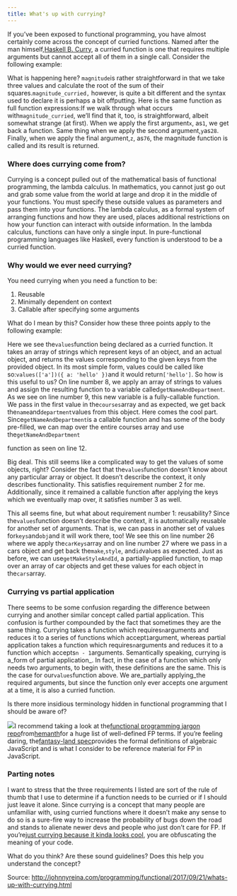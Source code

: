 ```yaml
---
title: What's up with currying? 
---
```


If you’ve been exposed to functional programming, you have almost certainly come across the concept of curried functions. Named after the man himself,[Haskell B. Curry](https://en.wikipedia.org/wiki/Haskell_Curry), a curried function is one that requires multiple arguments but cannot accept all of them in a single call. Consider the following example:

What is happening here? `magnitude`is rather straightforward in that we take three values and calculate the root of the sum of their squares.`magnitude_curried,` however, is quite a bit different and the syntax used to declare it is perhaps a bit offputting. Here is the same function as full function expressions:If we walk through what occurs with`magnitude_curried`, we’ll find that it, too, is straightforward, albeit somewhat strange \(at first\). When we apply the first argument`x`, as`1`, we get back a function. Same thing when we apply the second argument,`y`as`28`. Finally, when we apply the final argument,`z`, as`76`, the magnitude function is called and its result is returned.

### Where does currying come from?

Currying is a concept pulled out of the mathematical basis of functional programming, the lambda calculus. In mathematics, you cannot just go out and grab some value from the world at large and drop it in the middle of your functions. You must specify these outside values as parameters and pass them into your functions. The lambda calculus, as a formal system of arranging functions and how they are used, places additional restrictions on how your function can interact with outside information. In the lambda calculus, functions can have only a single input. In pure-functional programming languages like Haskell, every function is understood to be a curried function.

### Why would we ever need currying?

You need currying when you need a function to be:

1. Reusable
2. Minimally dependent on context
3. Callable after specifying some arguments

What do I mean by this? Consider how these three points apply to the following example:

Here we see the`values`function being declared as a curried function. It takes an array of strings which represent keys of an object, and an actual object, and returns the values corresponding to the given keys from the provided object. In its most simple form, values could be called like so:`values(['a'])({ a: 'hello' })`and it would return`['hello']`. So how is this useful to us? On line number 8, we apply an array of strings to values and assign the resulting function to a variable called`getNameAndDepartment`. As we see on line number 9, this new variable is a fully-callable function. We pass in the first value in the`courses`array and as expected, we get back the`name`and`department`values from this object. Here comes the cool part. Since`getNameAndDepartment`is a callable function and has some of the body pre-filled, we can map over the entire courses array and use the`getNameAndDepartment`

function as seen on line 12.

Big deal. This still seems like a complicated way to get the values of some objects, right? Consider the fact that the`values`function doesn’t know about any particular array or object. It doesn’t describe the context, it only describes functionality. This satisfies requirement number 2 for me. Additionally, since it remained a callable function after applying the keys which we eventually map over, it satisfies number 3 as well.

This all seems fine, but what about requirement number 1: reusability? Since the`values`function doesn’t describe the context, it is automatically reusable for another set of arguments. That is, we can pass in another set of values for`keys`and`obj`and it will work there, too! We see this on line number 26 where we apply the`carKeys`array and on line number 27 where we pass in a cars object and get back the`make`,`style`, and`id`values as expected. Just as before, we can use`getMakeStyleAndId`, a partially-applied function, to map over an array of car objects and get these values for each object in the`cars`array.

### Currying vs partial application

There seems to be some confusion regarding the difference between currying and another similar concept called partial application. This confusion is further compounded by the fact that sometimes they are the same thing. Currying takes a function which requires`n`arguments and reduces it to a series of functions which accept`1`argument, whereas partial application takes a function which requires`n`arguments and reduces it to a function which accepts`n - 1`arguments. Semantically speaking, currying is a_form of partial application_. In fact, in the case of a function which only needs two arguments, to begin with, these definitions are the same. This is the case for our`values`function above. We are\_partially applying\_the required arguments, but since the function only ever accepts one argument at a time, it is also a curried function.

Is there more insidious terminology hidden in functional programming that I should be aware of?

![](http://img0.tuicool.com/iYJFzm6.gif)I recommend taking a look at the[functional programming jargon repo](https://github.com/hemanth/functional-programming-jargon)from[hemanth](https://dev.to/hemanth)for a huge list of well-defined FP terms. If you’re feeling daring, the[fantasy-land spec](https://github.com/fantasyland/fantasy-land)provides the formal definitions of algebraic JavaScript and is what I consider to be reference material for FP in JavaScript.

### Parting notes

I want to stress that the three requirements I listed are sort of the rule of thumb that I use to determine if a function needs to be curried or if I should just leave it alone. Since currying is a concept that many people are unfamiliar with, using curried functions where it doesn’t make any sense to do so is a sure-fire way to increase the probability of bugs down the road and stands to alienate newer devs and people who just don’t care for FP. If you’re[just currying because it kinda looks cool](https://github.com/jreina/Superlatives/blob/master/index.es6#L10), you are obfuscating the meaning of your code.

What do you think? Are these sound guidelines? Does this help you understand the concept?


Source:   http://johnnyreina.com/programming/functional/2017/09/21/whats-up-with-currying.html